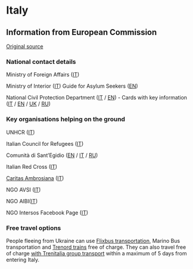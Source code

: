 # Italy

## Information from European Commission

[Original source ](https://ec.europa.eu/info/strategy/priorities-2019-2024/stronger-europe-world/eu-solidarity-ukraine/eu-assistance-ukraine/information-people-fleeing-war-ukraine)

### National contact details

Ministry of Foreign Affairs ([IT](https://www.esteri.it/en/sala_stampa/archivionotizie/comunicati/2022/03/fornitura-di-beni-umanitari-in-favore-della-popolazione-ucraina/))

Ministry of Interior ([IT](https://www.interno.gov.it/it/info-utili-lingresso-dei-profughi-ucraini-italia)) Guide for Asylum Seekers ([EN](https://www.interno.gov.it/sites/default/files/allegati/la_guida_in_inglese.pdf))

National Civil Protection Department ([IT](https://emergenze.protezionecivile.gov.it/it/umanitarie) / [EN](https://emergenze.protezionecivile.gov.it/en/humanitarian)) - Cards with key information ([IT](https://emergenze.protezionecivile.gov.it/static/96d8a2c6556508cf2ca1b3d6bc602ec5/benvenuto-ita_4.pdf) / [EN](https://emergenze.protezionecivile.gov.it/static/7987473fbd98ca6477a659e6fd390df3/benvenuto-eng_4.pdf) / [UK](https://emergenze.protezionecivile.gov.it/static/59fdc9a349113f57459ca75180b23105/benvenuto-ucr_4.pdf) / [RU](https://emergenze.protezionecivile.gov.it/static/0b0ed0eb16b9a9c3cc6f2c54b0fa3ddd/benvenuto-rus_5.pdf))

### Key organisations helping on the ground

UNHCR ([IT](https://help.unhcr.org/italy/))

Italian Council for Refugees ([IT](http://www.cir-onlus.org/))

Comunità di Sant’Egidio ([EN](https://www.santegidio.org/pageID/30704/langID/en/itemID/169/Ukrainian-Emergency--Donate-now.html) / [IT](https://www.santegidio.org/pageID/1/langID/it/HOME.html) / [RU](https://www.santegidio.org/pageID/1/langID/ru/HOME.html))

Italian Red Cross ([IT](https://cri.it/emergenzaucraina/))

[Caritas Ambrosiana](https://caritasambrosiana.it/area-per-la-stampa/approfondimenti-area-per-la-stampa/aiuto-ai-profughi-ucraini) ([IT](https://caritasambrosiana.it/area-per-la-stampa/approfondimenti-area-per-la-stampa/aiuto-ai-profughi-ucraini))

NGO AVSI ([IT](https://www.avsi.org/it/campaign/emergenza-ucraina-standwithukraine/88/))

NGO AIBI([IT](https://www.aibi.it/ita/bambinixlapace/?utm_source=site-ita&utm_medium=button&utm_campaign=bambinixlapace&utm_id=bambinixlapace-menu-new))

NGO Intersos Facebook Page ([IT](https://www.facebook.com/donate/1389972194776670/))

### Free travel options

People fleeing from Ukraine can use [Flixbus transportation](https://corporate.flixbus.com/flixbus-supports-ukraine/), Marino Bus transportation and [Trenord trains](https://www.trenord.it/news/trenord-informa/comunicati-stampa/ucraina-i-cittadini-in-fuga-dalla-guerra-possono-viaggiare-gratuitamente-sui-treni-trenord/) free of charge. They can also travel free of charge [with Trenitalia group transport](https://www.protezionecivile.gov.it/it/comunicato-stampa/emergenza-ucraina-firmata-lordinanza-sulla-gratuita-dei-trasporti-i-cittadini-ucraini-italia-0) within a maximum of 5 days from entering Italy.
